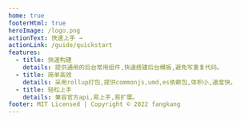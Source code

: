 ```yaml
---
home: true
footerHtml: true
heroImage: /logo.png
actionText: 快速上手 →
actionLink: /guide/quickstart
features:
  - title: 快速构建
    details: 提供通用的后台常用组件,快速搭建后台模板,避免写重复代码。
  - title: 简单高效
    details: 采用rollup打包,提供commonjs,umd,es依赖包,体积小,速度快。
  - title: 轻松上手
    details: 兼容官方api,易上手,易扩展。
footer: MIT Licensed | Copyright © 2022 fangkang
---
```


<div></div>
